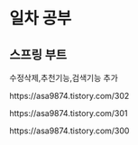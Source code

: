 <h1>일차 공부</h1>

<h2>스프링 부트</h2>
수정삭제,추천기능,검색기능 추가</p>
https://asa9874.tistory.com/302</p>
https://asa9874.tistory.com/301</p>
https://asa9874.tistory.com/300</p>
